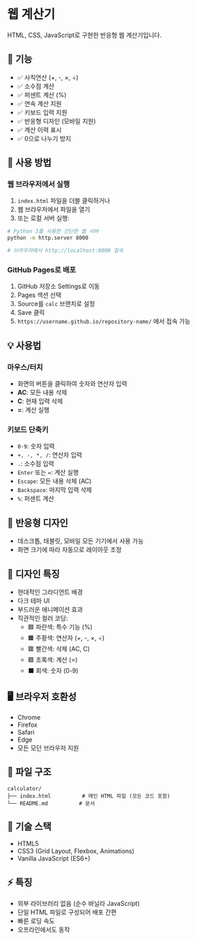 # 웹 계산기

HTML, CSS, JavaScript로 구현한 반응형 웹 계산기입니다.

## 🎯 기능

- ✅ 사칙연산 (+, -, ×, ÷)
- ✅ 소수점 계산
- ✅ 퍼센트 계산 (%)
- ✅ 연속 계산 지원
- ✅ 키보드 입력 지원
- ✅ 반응형 디자인 (모바일 지원)
- ✅ 계산 이력 표시
- ✅ 0으로 나누기 방지

## 🚀 사용 방법

### 웹 브라우저에서 실행

1. `index.html` 파일을 더블 클릭하거나
2. 웹 브라우저에서 파일을 열기
3. 또는 로컬 서버 실행:

```bash
# Python 3를 사용한 간단한 웹 서버
python -m http.server 8000

# 브라우저에서 http://localhost:8000 접속
```

### GitHub Pages로 배포

1. GitHub 저장소 Settings로 이동
2. Pages 섹션 선택
3. Source를 `calc` 브랜치로 설정
4. Save 클릭
5. `https://username.github.io/repository-name/` 에서 접속 가능

## 💡 사용법

### 마우스/터치
- 화면의 버튼을 클릭하여 숫자와 연산자 입력
- **AC**: 모든 내용 삭제
- **C**: 현재 입력 삭제
- **=**: 계산 실행

### 키보드 단축키
- `0-9`: 숫자 입력
- `+, -, *, /`: 연산자 입력
- `.`: 소수점 입력
- `Enter` 또는 `=`: 계산 실행
- `Escape`: 모든 내용 삭제 (AC)
- `Backspace`: 마지막 입력 삭제
- `%`: 퍼센트 계산

## 📱 반응형 디자인

- 데스크톱, 태블릿, 모바일 모든 기기에서 사용 가능
- 화면 크기에 따라 자동으로 레이아웃 조정

## 🎨 디자인 특징

- 현대적인 그라디언트 배경
- 다크 테마 UI
- 부드러운 애니메이션 효과
- 직관적인 컬러 코딩:
  - 🟦 파란색: 특수 기능 (%)
  - 🟧 주황색: 연산자 (+, -, ×, ÷)
  - 🟥 빨간색: 삭제 (AC, C)
  - 🟩 초록색: 계산 (=)
  - ⬛ 회색: 숫자 (0-9)

## 🖥️ 브라우저 호환성

- Chrome
- Firefox
- Safari
- Edge
- 모든 모던 브라우저 지원

## 📄 파일 구조

```
calculator/
├── index.html          # 메인 HTML 파일 (모든 코드 포함)
└── README.md          # 문서
```

## 🔧 기술 스택

- HTML5
- CSS3 (Grid Layout, Flexbox, Animations)
- Vanilla JavaScript (ES6+)

## ⚡ 특징

- 외부 라이브러리 없음 (순수 바닐라 JavaScript)
- 단일 HTML 파일로 구성되어 배포 간편
- 빠른 로딩 속도
- 오프라인에서도 동작